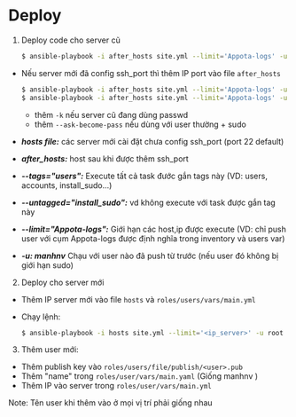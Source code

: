 # Deploy


1. Deploy code cho server cũ

    ```bash
    $ ansible-playbook -i after_hosts site.yml --limit='Appota-logs' -u manhnv --tags=users
    ```

- Nếu server mới đã config ssh_port thì thêm IP port vào file `after_hosts`

    ```bash
    $ ansible-playbook -i after_hosts site.yml --limit='Appota-logs' -u root -k --tags=users
    $ ansible-playbook -i after_hosts site.yml --limit='Appota-logs' -u manhnv -k --ask-become-pass --tags=users
    ```
    - thêm `-k` nếu server cũ đang dùng passwd
    - thêm `--ask-become-pass` nếu dùng với user thường + sudo

- ***hosts file:*** các server mới cài đặt chưa config ssh_port (port 22 default)
- ***after_hosts:*** host sau khi được thêm ssh_port 
- ***--tags="users":*** Execute tất cả task đước gắn tags này (VD: users, accounts, install_sudo...)
- ***--untagged="install_sudo":*** vd không execute với task được gắn tag này
- ***--limit="Appota-logs":*** Giới hạn các host,ip được execute (VD: chỉ push user với cụm Appota-logs được định nghĩa trong inventory và users var)
- ***-u: manhnv*** Chạu với user nào đã push từ trước (nếu user đó không bị giới hạn sudo)

2. Deploy cho server mới

- Thêm IP server mới vào file `hosts` và `roles/users/vars/main.yml`

- Chạy lệnh:

    ```bash
    $ ansible-playbook -i hosts site.yml --limit='<ip_server>' -u root -k
    ```

3. Thêm user mới:

- Thêm publish key vào `roles/users/file/publish/<user>.pub`
- Thêm "name" trong `roles/user/vars/main.yaml` (Giống manhnv )
- Thêm IP vào server trong `roles/user/vars/main.yml`

Note: Tên user khi thêm vào ở mọi vị trí phải giống nhau